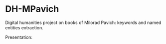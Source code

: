 # DH-MPavich
Digital humanities project on books of Milorad Pavich: keywords and named entities extraction. 

Presentation:
